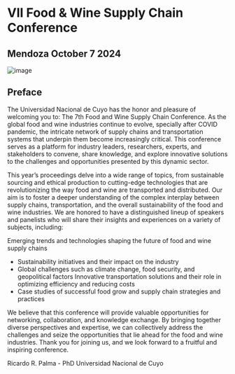 # VII Food & Wine Supply Chain Conference

## Mendoza October 7 2024

![image](https://github.com/user-attachments/assets/9bcae4cc-4a03-478d-8807-1e6e1ad51534)

## Preface

The Universidad Nacional de Cuyo has the honor and pleasure of welcoming you to:
The 7th Food and Wine Supply Chain Conference.
As the global food and wine industries continue to evolve, specially after COVID pandemic, the intricate
network of supply chains and transportation systems that underpin them become increasingly critical. This
conference serves as a platform for industry leaders, researchers, experts, and stakeholders to convene, share
knowledge, and explore innovative solutions to the challenges and opportunities presented by this dynamic
sector.

This year’s proceedings delve into a wide range of topics, from sustainable sourcing and ethical production
to cutting-edge technologies that are revolutionizing the way food and wine are transported and distributed.
Our aim is to foster a deeper understanding of the complex interplay between supply chains, transportation,
and the overall sustainability of the food and wine industries.
We are honored to have a distinguished lineup of speakers and panelists who will share their insights and
experiences on a variety of subjects, including:

Emerging trends and technologies shaping the future of food and wine supply chains

* Sustainability initiatives and their impact on the industry
* Global challenges such as climate change, food security, and geopolitical factors Innovative
transportation solutions and their role in optimizing efficiency and reducing costs
* Case studies of successful food grow and supply chain strategies and practices

We believe that this conference will provide valuable opportunities for networking, collaboration, and
knowledge exchange. By bringing together diverse perspectives and expertise, we can collectively
address the challenges and seize the opportunities that lie ahead for the food and wine industries.
Thank you for joining us, and we look forward to a fruitful and inspiring conference.


Ricardo R. Palma - PhD
Universidad Nacional de Cuyo


